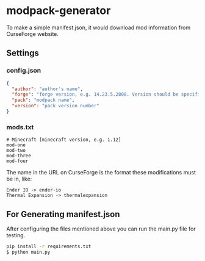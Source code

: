 # modpack-generator

To make a simple manifest.json, it would download mod information from CurseForge website.

## Settings

### config.json

```json
{
  "author": "author's name",
  "forge": "forge version, e.g. 14.23.5.2808. Version should be specific.",
  "pack": "modpack name",
  "version": "pack version number"
}
```


### mods.txt

```
# Minecraft [minecraft version, e.g. 1.12]
mod-one
mod-two
mod-three
mod-four
```

The name in the URL on CurseForge is the format these modifications must be in, like:

```
Ender IO -> ender-io
Thermal Expansion -> thermalexpansion
```


## For Generating manifest.json

After configuring the files mentioned above you can run the main.py file for testing.

```bash
pip install -r requirements.txt
$ python main.py
```
